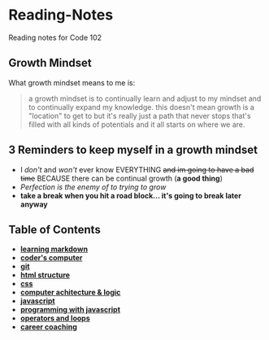 # Reading-Notes
Reading notes for Code 102 

## Growth Mindset 
What growth mindset means to me is: 
> a growth mindset is to continually learn and adjust to my mindset and to continually expand my knowledge. this doesn't mean growth is a "location" to get to but it's really just a path that never stops that's filled with all kinds of potentials and it all starts on where we are. 

## 3 Reminders to keep myself in a growth mindset
- I *don't* and *won't* ever know EVERYTHING ~~and im going to have a bad time~~ BECAUSE there can be continual growth (**a good thing**)
- *Perfection is the enemy of to trying to grow*
- **take a break when you hit a road block... it's going to break later anyway**

## Table of Contents
- **[learning markdown](learning_markdown.md)**
- **[coder's computer](coders_computer.md)**
- **[git](git.md)**
- **[html structure](html-structure.md)** 
- **[css](css.md)**
- **[computer achitecture & logic](comp-arch-logic.md)**
- **[javascript](javascript.md)**
- **[programming with javascript](programming-with-javascript)**
- **[operators and loops](operators-and-loops.md)** 
- **[career coaching](career-coaching.md)** 
